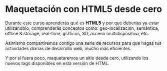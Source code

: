 # Maquetación con HTML5 desde cero
Durante este curso aprenderás qué es **HTML5** y por qué deberías ya estar utilizándolo, comprenderás conceptos como: geo-localización, semántica, offline & storage, real-time, gráficos, 3D, acceso multidispositivo, etc.

Asimismo compartiremos contigo una serie de recursos para que hagas tus actividades diarias de desarrollo web, mucho más eficientes.

Y por si fuera poco, maquetaremos un sitio desde cero, utilizando los nuevos tags disponibles en esta versión de HTML.